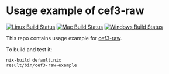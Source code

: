 # Usage example of cef3-raw
[![Linux Build Status][linux-build-icon]][linux-build]  [![Mac Build Status][mac-build-icon]][mac-build]  [![Windows Build Status][windows-build-icon]][windows-build]

This repo contains usage example for [cef3-raw].

To build and test it:

```
nix-build default.nix
result/bin/cef3-raw-example
```

[cef3-raw]: https://github.com/haskell-ui/cef3-raw
[linux-build-icon]: https://img.shields.io/travis/haskell-ui/cef3-raw-example/master.svg?label=Linux%20build
[linux-build]: https://travis-ci.org/haskell-ui/cef3-raw-example
[mac-build-icon]: https://img.shields.io/badge/Mac%20build-TODO-lightgrey.svg
[mac-build]: https://github.com/haskell-ui/cef3-raw-example
[windows-build-icon]: https://img.shields.io/appveyor/ci/haskell-ui/cef3-raw-example/master.svg?label=Windows%20build
[windows-build]: https://github.com/haskell-ui/cef3-raw-example
